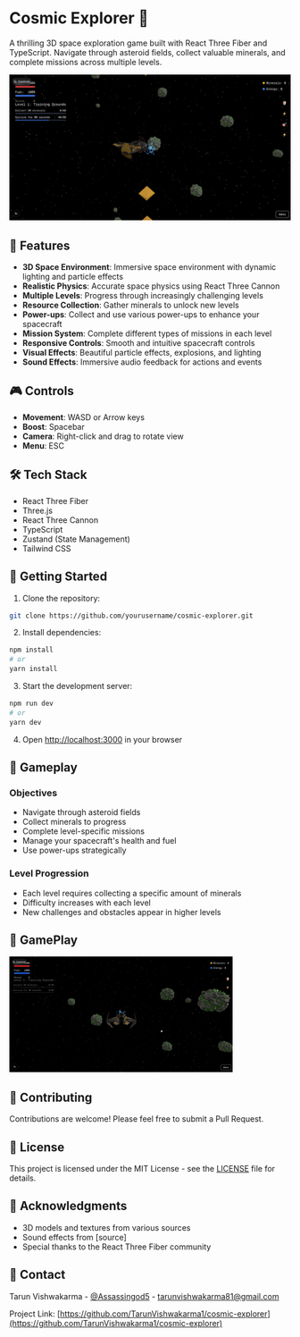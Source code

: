 # Cosmic Explorer 🚀

A thrilling 3D space exploration game built with React Three Fiber and TypeScript. Navigate through asteroid fields, collect valuable minerals, and complete missions across multiple levels.

![Cosmic Explorer Screenshot](public/readme/files/screenshot.png)

## 🌟 Features

- **3D Space Environment**: Immersive space environment with dynamic lighting and particle effects
- **Realistic Physics**: Accurate space physics using React Three Cannon
- **Multiple Levels**: Progress through increasingly challenging levels
- **Resource Collection**: Gather minerals to unlock new levels
- **Power-ups**: Collect and use various power-ups to enhance your spacecraft
- **Mission System**: Complete different types of missions in each level
- **Responsive Controls**: Smooth and intuitive spacecraft controls
- **Visual Effects**: Beautiful particle effects, explosions, and lighting
- **Sound Effects**: Immersive audio feedback for actions and events

## 🎮 Controls

- **Movement**: WASD or Arrow keys
- **Boost**: Spacebar
- **Camera**: Right-click and drag to rotate view
- **Menu**: ESC

## 🛠️ Tech Stack

- React Three Fiber
- Three.js
- React Three Cannon
- TypeScript
- Zustand (State Management)
- Tailwind CSS

## 🚀 Getting Started

1. Clone the repository:
```bash
git clone https://github.com/yourusername/cosmic-explorer.git
```

2. Install dependencies:
```bash
npm install
# or
yarn install
```

3. Start the development server:
```bash
npm run dev
# or
yarn dev
```

4. Open [http://localhost:3000](http://localhost:3000) in your browser

## 🎯 Gameplay

### Objectives
- Navigate through asteroid fields
- Collect minerals to progress
- Complete level-specific missions
- Manage your spacecraft's health and fuel
- Use power-ups strategically

### Level Progression
- Each level requires collecting a specific amount of minerals
- Difficulty increases with each level
- New challenges and obstacles appear in higher levels

## 📸 GamePlay

![Gameplay Video](public/readme/files/gameplay.gif)

## 🤝 Contributing

Contributions are welcome! Please feel free to submit a Pull Request.

## 📝 License

This project is licensed under the MIT License - see the [LICENSE](LICENSE) file for details.

## 🙏 Acknowledgments

- 3D models and textures from various sources
- Sound effects from [source]
- Special thanks to the React Three Fiber community

## 📧 Contact

Tarun Vishwakarma - [@Assassingod5](https://x.com/Assassingod5) - tarunvishwakarma81@gmail.com

Project Link: [https://github.com/TarunVishwakarma1/cosmic-explorer](https://github.com/TarunVishwakarma1/cosmic-explorer)

